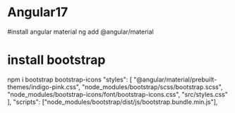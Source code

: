 # Angular17

#install angular material
ng add @angular/material

# install bootstrap
npm i bootstrap bootstrap-icons
 "styles": [
               "@angular/material/prebuilt-themes/indigo-pink.css",
               "node_modules/bootstrap/scss/bootstrap.scss",
               "node_modules/bootstrap-icons/font/bootstrap-icons.css",
               "src/styles.css"
             ],
             "scripts": ["node_modules/bootstrap/dist/js/bootstrap.bundle.min.js"],
             